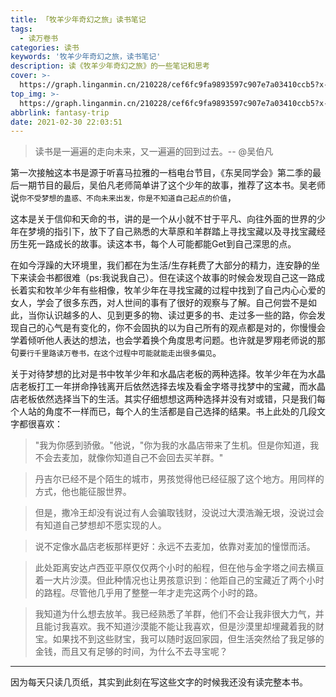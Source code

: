 ```yaml
---
title: 「牧羊少年奇幻之旅」读书笔记
tags:
  - 读万卷书
categories: 读书
keywords: '牧羊少年奇幻之旅，读书笔记'
description: 读《牧羊少年奇幻之旅》的一些笔记和思考
cover: >-
  https://graph.linganmin.cn/210228/cef6fc9fa9893597c907e7a03410ccb5?x-oss-process=image/format,webp/quality,q_10
top_img: >-
  https://graph.linganmin.cn/210228/cef6fc9fa9893597c907e7a03410ccb5?x-oss-process=image/format,webp/quality,q_50
abbrlink: fantasy-trip
date: 2021-02-30 22:03:51
---
```


> 读书是一遍遍的走向未来，又一遍遍的回到过去。-- @吴伯凡

第一次接触这本书是源于听喜马拉雅的一档电台节目，《东吴同学会》第二季的最后一期节目的最后，吴伯凡老师简单讲了这个少年的故事，推荐了这本书。吴老师说`你不受梦想的蛊惑、不向未来出发，你是不知道自己起点的价值`，

这本是关于信仰和天命的书，讲的是一个从小就不甘于平凡、向往外面的世界的少年在梦境的指引下，放下了自己熟悉的大草原和羊群踏上寻找宝藏以及寻找宝藏经历生死一路成长的故事。读这本书，每个人可能都能Get到自己深思的点。

在如今浮躁的大环境里，我们都在为生活/生存耗费了大部分的精力，连安静的坐下来读会书都很难（ps:我说我自己）。但在读这个故事的时候会发现自己这一路成长着实和牧羊少年有些相像，牧羊少年在寻找宝藏的过程中找到了自己内心心爱的女人，学会了很多东西，对人世间的事有了很好的观察与了解。自己何尝不是如此，当你认识越多的人、见到更多的物、读过更多的书、走过多一些的路，你会发现自己的心气是有变化的，你不会固执的以为自己所有的观点都是对的，你慢慢会学着倾听他人表达的想法，也会学着换个角度思考问题。也许就是罗翔老师说的那句`要行千里路读万卷书，在这个过程中可能就能走出很多偏见`。

关于对待梦想的比对是书中牧羊少年和水晶店老板的两种选择。牧羊少年在为水晶店老板打工一年拼命挣钱离开后依然选择去埃及看金字塔寻找梦中的宝藏，而水晶店老板依然选择当下的生活。其实仔细想想这两种选择并没有对或错，只是我们每个人站的角度不一样而已，每个人的生活都是自己选择的结果。书上此处的几段文字都很喜欢：

> "我为你感到骄傲。"他说，"你为我的水晶店带来了生机。但是你知道，我不会去麦加，就像你知道自己不会回去买羊群。"

> 丹吉尔已经不是个陌生的城市，男孩觉得他已经征服了这个地方。用同样的方式，他也能征服世界。

> 但是，撒冷王却没有说过有人会骗取钱财，没说过大漠浩瀚无垠，没说过会有知道自己梦想却不愿实现的人。

> 说不定像水晶店老板那样更好：永远不去麦加，依靠对麦加的憧憬而活。

> 此处距离安达卢西亚平原仅仅两个小时的船程，但在他与金字塔之间去横亘着一大片沙漠。但此种情况也让男孩意识到：他距自己的宝藏近了两个小时的路程。尽管他几乎用了整整一年才走完这两个小时的路。

> 我知道为什么想去放羊。我已经熟悉了羊群，他们不会让我非很大力气，并且能讨我喜欢。我不知道沙漠能不能让我喜欢，但是沙漠里却埋藏着我的财宝。如果找不到这些财宝，我可以随时返回家园，但生活突然给了我足够的金钱，而且又有足够的时间，为什么不去寻宝呢？




---

因为每天只读几页纸，其实到此刻在写这些文字的时候我还没有读完整本书。
